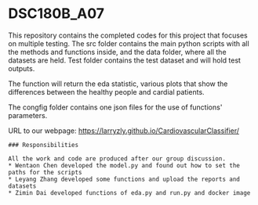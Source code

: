 # DSC180B_A07

This repository contains the completed codes for this project that focuses on multiple testing. The src folder contains the main python scripts with all the methods and functions inside, and the data folder, where all the datasets are held. Test folder contains the test dataset and will hold test outputs.


The function will return the eda statistic, various plots that show the differences between the healthy people and cardial patients.

The congfig folder contains one json files for the use of functions' parameters. 

URL to our webpage: https://larryzly.github.io/CardiovascularClassifier/

```
### Responsibilities

All the work and code are produced after our group discussion.
* Wentaon Chen developed the model.py and found out how to set the paths for the scripts
* Leyang Zhang developed some functions and upload the reports and datasets
* Zimin Dai developed functions of eda.py and run.py and docker image
```

